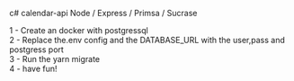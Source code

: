 c# calendar-api
Node / Express / Primsa / Sucrase

1 - Create an docker with postgressql<br>
2 - Replace the.env config and the DATABASE_URL with the user,pass and postgress port<br>
3 - Run the yarn migrate<br>
4 - have fun!<br>
